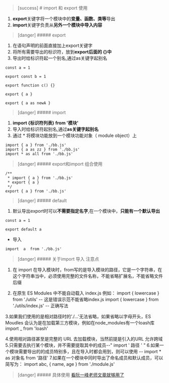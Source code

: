 >[success] #  import 和 export 使用
1. **export**关键字将一个模块中的**变量、函数、类等**导出
2. **import**关键字负责从**另外一个模块中导入内容**
>[danger] ##### export
1. 在语句声明的前面直接加上export关键字
2. 将所有需要导出的标识符，放到**export后面的 {}中**
3. 导出时给标识符起一个别名,通过as关键字起别名

~~~
const a = 1

export const b = 1

export function c() {}

export { a }

export { a as newA }

~~~
>[danger] ##### import
1. **import {标识符列表} from '模块'**
2. 导入时给标识符起别名,通过**as关键字起别名**
3. 通过 * 将模块功能放到一个模块功能对象（ module object）上
~~~
import { a } from './bb.js'
import { a as zz } from './bb.js'
import * as all from './bb.js'
~~~
>[danger] ##### export和import 组合使用
~~~
/**
 * import { a } from './bb.js'
 * export { a }
 */
export { a } from './bb.js'
~~~
>[danger] ##### default
1. 默认导出export时可以**不需要指定名字**,在一个模块中，**只能有一个默认导出**
~~~
const a = 1

export default a
~~~
* 导入
~~~
import  a  from './bb.js'

~~~
>[danger] ##### 关于import 导入 注意点
1. 在 import 在导入模块时，from写的是导入模块的路径，它是一个字符串，在这个字符串当中，必须使用完整的文件名称，不能省略扩展名，不能省略文件后缀

2. 在原生 ES Modules 中不能自动载入 index.js 例如：
   import { lowercase } from './utils'   -- 这是错误示范不能省略index.js
   import { lowercase } from './utils/index.js' -- 正确写法

3.如果我们使用的是相对路径时的’./…'无法省略，如果省略以字母开头，ES Moudles 
  会认为是在加载第三方模块，例如在node_modules有一个loash库
  import _ from 'loash'

4.使用相对路径甚至是完整的 URL 去加载模块，当然前提是引入的URL 允许跨域
5.只需要去执行某个模块，并不需要提取其中的成员--" import ' 路径 ' "
6.如果一个模块需要导出的的成员特别多，且在导入时都会用到，则可以使用 -- import * as 对象名 from '路径' 
7.如果在一个模块中同时导出了命名成员和默认成员，可以简写为：
   import abc, { name, age } from './module.js'


>[danger] ##### 具体使用
[看阮一峰老师文章就够用了](https://es6.ruanyifeng.com/#docs/module)